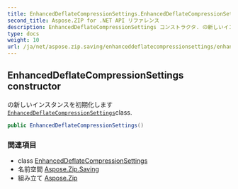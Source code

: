 ```yaml
---
title: EnhancedDeflateCompressionSettings.EnhancedDeflateCompressionSettings
second_title: Aspose.ZIP for .NET API リファレンス
description: EnhancedDeflateCompressionSettings コンストラクタ. の新しいインスタンスを初期化しますEnhancedDeflateCompressionSettingsclass.
type: docs
weight: 10
url: /ja/net/aspose.zip.saving/enhanceddeflatecompressionsettings/enhanceddeflatecompressionsettings/
---
```

## EnhancedDeflateCompressionSettings constructor

の新しいインスタンスを初期化します[`EnhancedDeflateCompressionSettings`](../)class.

```csharp
public EnhancedDeflateCompressionSettings()
```

### 関連項目

* class [EnhancedDeflateCompressionSettings](../)
* 名前空間 [Aspose.Zip.Saving](../../enhanceddeflatecompressionsettings/)
* 組み立て [Aspose.Zip](../../../)


